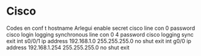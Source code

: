 # Cisco
Codes
en
conf t
hostname Arlegui
enable secret cisco
line con 0
password cisco
login
logging synchronous
line con 0 4
password cisco
logging sync
exit
int s0/0/1
ip address 192.168.1.0 255.255.255.0
no shut
exit
int g0/0
ip address 192.168.1.254 255.255.255.0
no shut
exit
